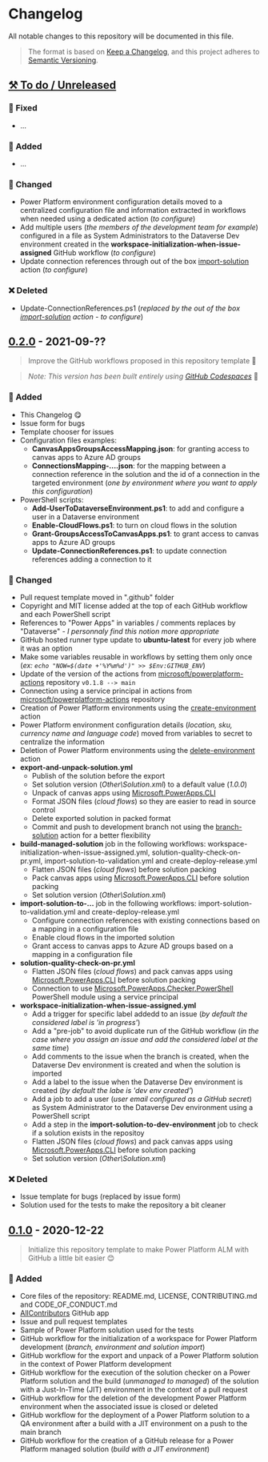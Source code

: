 # Changelog

All notable changes to this repository will be documented in this file.

> The format is based on [Keep a Changelog](https://keepachangelog.com/en/), and this project adheres to [Semantic Versioning](https://semver.org/spec/v2.0.0.html).

## [⚒ To do / Unreleased]

### 🔨 Fixed

- ...

### 🚀 Added

- ...

### 🤖 Changed

- Power Platform environment configuration details moved to a centralized configuration file and information extracted in workflows when needed using a dedicated action (*to configure*)
- Add multiple users (*the members of the development team for example*) configured in a file as System Administrators to the Dataverse Dev environment created in the **workspace-initialization-when-issue-assigned** GitHub workflow (*to configure*)
- Update connection references through out of the box [import-solution](https://github.com/microsoft/powerplatform-actions/blob/main/import-solution/action.yml) action (*to configure*)

### ❌ Deleted

- Update-ConnectionReferences.ps1 (*replaced by the out of the box [import-solution](https://github.com/microsoft/powerplatform-actions/blob/main/import-solution/action.yml) action - to configure*)

## [0.2.0] - 2021-09-??

> Improve the GitHub workflows proposed in this repository template 🥳

> *Note: This version has been built entirely using [GitHub Codespaces](https://github.com/features/codespaces)* 🤩

### 🚀 Added

- This Changelog 😋
- Issue form for bugs
- Template chooser for issues
- Configuration files examples:
   - **CanvasAppsGroupsAccessMapping.json**: for granting access to canvas apps to Azure AD groups
   - **ConnectionsMapping-....json**: for the mapping between a connection reference in the solution and the id of a connection in the targeted environment (*one by environment where you want to apply this configuration*)
- PowerShell scripts:
   - **Add-UserToDataverseEnvironment.ps1**: to add and configure a user in a Dataverse environment
   - **Enable-CloudFlows.ps1**: to turn on cloud flows in the solution
   - **Grant-GroupsAccessToCanvasApps.ps1**: to grant access to canvas apps to Azure AD groups
   - **Update-ConnectionReferences.ps1**: to update connection references adding a connection to it

### 🤖 Changed

- Pull request template moved in ".github" folder
- Copyright and MIT license added at the top of each GitHub workflow and each PowerShell script
- References to "Power Apps" in variables / comments replaces by "Dataverse" - *I personnaly find this notion more appropriate*
- GitHub hosted runner type update to **ubuntu-latest** for every job where it was an option
- Make some variables reusable in workflows by setting them only once (*ex: `echo "NOW=$(date +'%Y%m%d')" >> $Env:GITHUB_ENV`*)
- Update of the version of the actions from [microsoft/powerplatform-actions](https://github.com/microsoft/powerplatform-actions) repository `v0.1.8 --> main`
- Connection using a service principal in actions from [microsoft/powerplatform-actions](https://github.com/microsoft/powerplatform-actions) repository
- Creation of Power Platform environments using the [create-environment](https://github.com/microsoft/powerplatform-actions/blob/main/create-environment/action.yml) action
- Power Platform environment configuration details (*location, sku, currency name and language code*) moved from variables to secret to centralize the information
- Deletion of Power Platform environments using the [delete-environment](https://github.com/microsoft/powerplatform-actions/blob/main/delete-environment/action.yml) action
- **export-and-unpack-solution.yml**
   - Publish of the solution before the export
   - Set solution version (*Other\Solution.xml*) to a default value (*1.0.0*)
   - Unpack of canvas apps using [Microsoft.PowerApps.CLI](https://docs.microsoft.com/en-us/powerapps/developer/data-platform/powerapps-cli#canvas)
   - Format JSON files (*cloud flows*) so they are easier to read in source control
   - Delete exported solution in packed format
   - Commit and push to development branch not using the [branch-solution](https://github.com/microsoft/powerplatform-actions/blob/main/branch-solution/action.yml) action for a better flexibility
- **build-managed-solution** job in the following workflows: workspace-initialization-when-issue-assigned.yml, solution-quality-check-on-pr.yml, import-solution-to-validation.yml and create-deploy-release.yml
   - Flatten JSON files (*cloud flows*) before solution packing
   - Pack canvas apps using [Microsoft.PowerApps.CLI](https://docs.microsoft.com/en-us/powerapps/developer/data-platform/powerapps-cli#canvas) before solution packing
   - Set solution version (*Other\Solution.xml*)
- **import-solution-to-...** job in the following workflows: import-solution-to-validation.yml and create-deploy-release.yml
   - Configure connection references with existing connections based on a mapping in a configuration file
   - Enable cloud flows in the imported solution
   - Grant access to canvas apps to Azure AD groups based on a mapping in a configuration file
- **solution-quality-check-on-pr.yml**
   - Flatten JSON files (*cloud flows*) and pack canvas apps using [Microsoft.PowerApps.CLI](https://docs.microsoft.com/en-us/powerapps/developer/data-platform/powerapps-cli#canvas) before solution packing
   - Connection to use [Microsoft.PowerApps.Checker.PowerShell](https://docs.microsoft.com/en-us/powershell/module/microsoft.powerapps.checker.powershell) PowerShell module using a service principal
- **workspace-initialization-when-issue-assigned.yml**
   - Add a trigger for specific label addedd to an issue (*by default the considered label is 'in progress'*)
   - Add a "pre-job" to avoid duplicate run of the GitHub workflow (*in the case where you assign an issue and add the considered label at the same time*)
   - Add comments to the issue when the branch is created, when the Dataverse Dev environment is created and when the solution is imported
   - Add a label to the issue when the Dataverse Dev environment is created (*by default the labe is 'dev env created'*)
   - Add a job to add a user (*user email configured as a GitHub secret*) as System Administrator to the Dataverse Dev environment using a PowerShell script
   - Add a step in the **import-solution-to-dev-environment** job to check if a solution exists in the repositoy
   - Flatten JSON files (*cloud flows*) and pack canvas apps using [Microsoft.PowerApps.CLI](https://docs.microsoft.com/en-us/powerapps/developer/data-platform/powerapps-cli#canvas) before solution packing
   - Set solution version (*Other\Solution.xml*)

### ❌ Deleted

- Issue template for bugs (replaced by issue form)
- Solution used for the tests to make the repository a bit cleaner

## [0.1.0] - 2020-12-22

> Initialize this repository template to make Power Platform ALM with GitHub a little bit easier 😊

### 🚀 Added

- Core files of the repository: README.md, LICENSE, CONTRIBUTING.md and CODE_OF_CONDUCT.md
- [AllContributors](https://allcontributors.org/) GitHub app
- Issue and pull request templates
- Sample of Power Platform solution used for the tests
- GitHub workflow for the initialization of a workspace for Power Platform development (*branch, environment and solution import*)
- GitHub workflow for the export and unpack of a Power Platform solution in the context of Power Platform development
- GitHub workflow for the execution of the solution checker on a Power Platform solution and the build (*unmanaged to managed*) of the solution with a Just-In-Time (JIT) environment in the context of a pull request
- GitHub workflow for the deletion of the development Power Platform environment when the associated issue is closed or deleted
- GitHub workflow for the deployment of a Power Platform solution to a QA environment after a build with a JIT environment on a push to the main branch
- GitHub workflow for the creation of a GitHub release for a Power Platform managed solution (*build with a JIT environment*)

[⚒ To do / Unreleased]: https://github.com/rpothin/PowerPlatform-ALM-With-GitHub-Template/compare/v0.2.0...HEAD
[0.2.0]: https://github.com/rpothin/PowerPlatform-ALM-With-GitHub-Template/compare/v0.1.0...HEAD
[0.1.0]: https://github.com/rpothin/PowerPlatform-ALM-With-GitHub-Template/releases/tag/v0.1.0